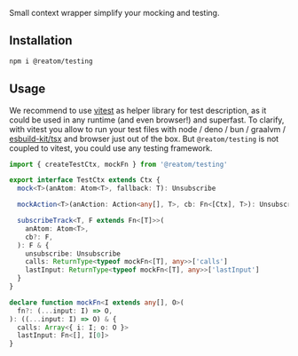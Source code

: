 Small context wrapper simplify your mocking and testing.

## Installation

```sh
npm i @reatom/testing
```

## Usage

We recommend to use [vitest](https://vitest.dev/) as helper library for test description, as it could be used in any runtime (and even browser!) and superfast. To clarify, with vitest you allow to run your test files with node / deno / bun / graalvm / [esbuild-kit/tsx](https://github.com/esbuild-kit/tsx) and browser just out of the box. But `@reatom/testing` is not coupled to vitest, you could use any testing framework.

```ts
import { createTestCtx, mockFn } from '@reatom/testing'
```

```ts
export interface TestCtx extends Ctx {
  mock<T>(anAtom: Atom<T>, fallback: T): Unsubscribe

  mockAction<T>(anAction: Action<any[], T>, cb: Fn<[Ctx], T>): Unsubscribe

  subscribeTrack<T, F extends Fn<[T]>>(
    anAtom: Atom<T>,
    cb?: F,
  ): F & {
    unsubscribe: Unsubscribe
    calls: ReturnType<typeof mockFn<[T], any>>['calls']
    lastInput: ReturnType<typeof mockFn<[T], any>>['lastInput']
  }
}

declare function mockFn<I extends any[], O>(
  fn?: (...input: I) => O,
): ((...input: I) => O) & {
  calls: Array<{ i: I; o: O }>
  lastInput: Fn<[], I[0]>
}
```
